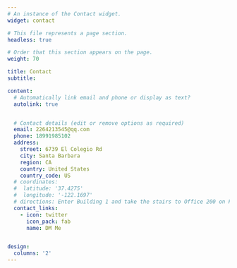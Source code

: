 ```yaml
---
# An instance of the Contact widget.
widget: contact

# This file represents a page section.
headless: true

# Order that this section appears on the page.
weight: 70

title: Contact
subtitle:

content:
  # Automatically link email and phone or display as text?
  autolink: true


  # Contact details (edit or remove options as required)
  email: 2264213545@qq.com
  phone: 18991985102
  address:
    street: 6739 El Colegio Rd
    city: Santa Barbara
    region: CA
    country: United States
    country_code: US
  # coordinates:
  #  latitude: '37.4275'
  #  longitude: '-122.1697'
  # directions: Enter Building 1 and take the stairs to Office 200 on Floor 2
  contact_links:
    - icon: twitter
      icon_pack: fab
      name: DM Me


design:
  columns: '2'
---
```

